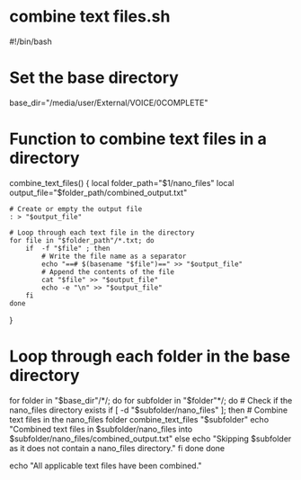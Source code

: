 
# combine text files.sh
#!/bin/bash

# Set the base directory
base_dir="/media/user/External/VOICE/0COMPLETE"

# Function to combine text files in a directory
combine_text_files() {
	local folder_path="$1/nano_files"
	local output_file="$folder_path/combined_output.txt"

	# Create or empty the output file
	: > "$output_file"

	# Loop through each text file in the directory
	for file in "$folder_path"/*.txt; do
		if  -f "$file" ; then
			# Write the file name as a separator
			echo "==# $(basename "$file")==" >> "$output_file"
			# Append the contents of the file
			cat "$file" >> "$output_file"
			echo -e "\n" >> "$output_file"
		fi
	done
}

# Loop through each folder in the base directory
for folder in "$base_dir"/*/; do
	for subfolder in "$folder"*/; do
		# Check if the nano_files directory exists
		if [ -d "$subfolder/nano_files" ]; then
			# Combine text files in the nano_files folder
			combine_text_files "$subfolder"
			echo "Combined text files in $subfolder/nano_files into $subfolder/nano_files/combined_output.txt"
		else
			echo "Skipping $subfolder as it does not contain a nano_files directory."
		fi
	done
done

echo "All applicable text files have been combined."
